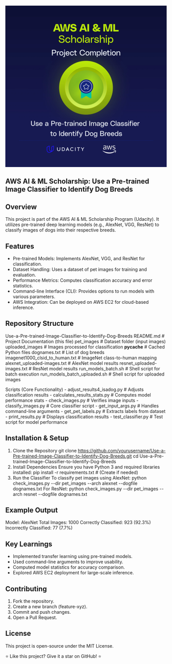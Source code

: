 ![Project Image](Picture_ReadMe/p1-completed-aws-udacity-Julieta_Rubis.webp)

## AWS AI & ML Scholarship: Use a Pre-trained Image Classifier to Identify Dog Breeds

## Overview
This project is part of the AWS AI & ML Scholarship Program (Udacity). It utilizes pre-trained deep learning models (e.g., AlexNet, VGG, ResNet) to classify images of dogs into their respective breeds.

## Features
- Pre-trained Models: Implements AlexNet, VGG, and ResNet for classification.
- Dataset Handling: Uses a dataset of pet images for training and evaluation.
- Performance Metrics: Computes classification accuracy and error statistics.
- Command-line Interface (CLI): Provides options to run models with various parameters.
- AWS Integration: Can be deployed on AWS EC2 for cloud-based inference.

## Repository Structure
Use-a-Pre-trained-Image-Classifier-to-Identify-Dog-Breeds
README.md                 # Project Documentation (this file)
pet_images                # Dataset folder (input images)
uploaded_images           # Images processed for classification
__pycache__               # Cached Python files
dognames.txt              # List of dog breeds
imagenet1000_clsid_to_human.txt # ImageNet class-to-human mapping
alexnet_uploaded-images.txt   # AlexNet model results
resnet_uploaded-images.txt    # ResNet model results
run_models_batch.sh       # Shell script for batch execution
run_models_batch_uploaded.sh  # Shell script for uploaded images

Scripts (Core Functionality)
      - adjust_results4_isadog.py      # Adjusts classification results
      - calculates_results_stats.py    # Computes model performance stats
      - check_images.py                # Verifies image inputs
      - classify_images.py             # Core classifier script
      - get_input_args.py              # Handles command-line arguments
      - get_pet_labels.py              # Extracts labels from dataset
      - print_results.py               # Displays classification results
      - test_classifier.py             # Test script for model performance

## Installation & Setup
1.  Clone the Repository
   git clone https://github.com/yourusername/Use-a-Pre-trained-Image-Classifier-to-Identify-Dog-Breeds.git
   cd Use-a-Pre-trained-Image-Classifier-to-Identify-Dog-Breeds
2. Install Dependencies
   Ensure you have Python 3 and required libraries installed:
   pip install -r requirements.txt  # (Create if needed)
3. Run the Classifier
   To classify pet images using AlexNet:
   python check_images.py --dir pet_images --arch alexnet --dogfile dognames.txt
  For ResNet:
  python check_images.py --dir pet_images --arch resnet --dogfile dognames.txt

## Example Output
Model: AlexNet
Total Images: 1000
Correctly Classified: 923 (92.3%)
Incorrectly Classified: 77 (7.7%)

## Key Learnings
- Implemented transfer learning using pre-trained models.
- Used command-line arguments to improve usability.
- Computed model statistics for accuracy comparison.
- Explored AWS EC2 deployment for large-scale inference.

## Contributing
1. Fork the repository.
2. Create a new branch (feature-xyz).
3. Commit and push changes.
4. Open a Pull Request.

## License
This project is open-source under the MIT License.

⭐ Like this project? Give it a star on GitHub! ⭐
